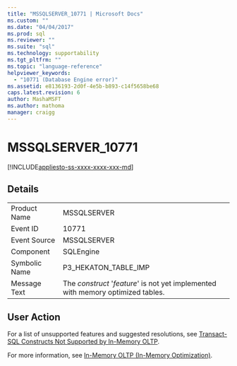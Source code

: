 ```yaml
---
title: "MSSQLSERVER_10771 | Microsoft Docs"
ms.custom: ""
ms.date: "04/04/2017"
ms.prod: sql
ms.reviewer: ""
ms.suite: "sql"
ms.technology: supportability
ms.tgt_pltfrm: ""
ms.topic: "language-reference"
helpviewer_keywords: 
  - "10771 (Database Engine error)"
ms.assetid: e8136193-2d0f-4e5b-b893-c14f5658be68
caps.latest.revision: 6
author: MashaMSFT
ms.author: mathoma
manager: craigg
---
```

# MSSQLSERVER_10771
[!INCLUDE[appliesto-ss-xxxx-xxxx-xxx-md](../../includes/appliesto-ss-xxxx-xxxx-xxx-md.md)]
  
## Details  
  
|||  
|-|-|  
|Product Name|MSSQLSERVER|  
|Event ID|10771|  
|Event Source|MSSQLSERVER|  
|Component|SQLEngine|  
|Symbolic Name|P3_HEKATON_TABLE_IMP|  
|Message Text|The *construct* '*feature*' is not yet implemented with memory optimized tables.|  
  
## User Action  
For a list of unsupported features and suggested resolutions, see [Transact-SQL Constructs Not Supported by In-Memory OLTP](~/relational-databases/in-memory-oltp/transact-sql-constructs-not-supported-by-in-memory-oltp.md).  
  
For more information, see [In-Memory OLTP &#40;In-Memory Optimization&#41;](~/relational-databases/in-memory-oltp/in-memory-oltp-in-memory-optimization.md).  
  
